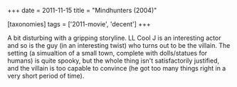 +++
date = 2011-11-15
title = "Mindhunters (2004)"

[taxonomies]
tags = ['2011-movie', 'decent']
+++

A bit disturbing with a gripping storyline. LL Cool J is an interesting
actor and so is the guy (in an interesting twist) who turns out to be
the villain. The setting (a simualtion of a small town, complete with
dolls/statues for humans) is quite spooky, but the whole thing isn\'t
satisfactorily justified, and the villain is too capable to convince (he
got too many things right in a very short period of time).
